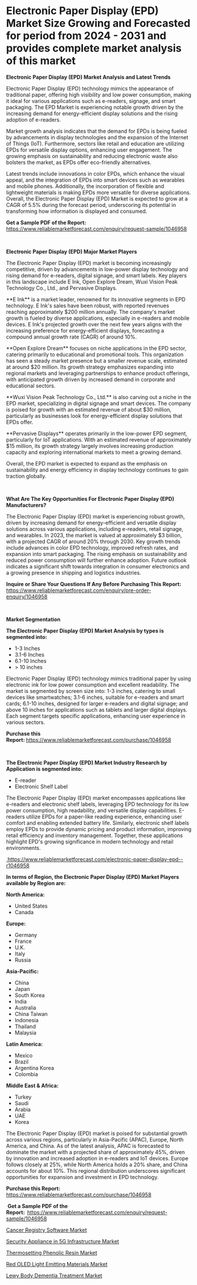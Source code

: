 <p><h1>Electronic Paper Display (EPD) Market Size Growing and Forecasted for period from 2024 - 2031 and provides complete market analysis of this market</h1></p><p><strong>Electronic Paper Display (EPD) Market Analysis and Latest Trends</strong></p>
<p><p>Electronic Paper Display (EPD) technology mimics the appearance of traditional paper, offering high visibility and low power consumption, making it ideal for various applications such as e-readers, signage, and smart packaging. The EPD Market is experiencing notable growth driven by the increasing demand for energy-efficient display solutions and the rising adoption of e-readers.</p><p>Market growth analysis indicates that the demand for EPDs is being fueled by advancements in display technologies and the expansion of the Internet of Things (IoT). Furthermore, sectors like retail and education are utilizing EPDs for versatile display options, enhancing user engagement. The growing emphasis on sustainability and reducing electronic waste also bolsters the market, as EPDs offer eco-friendly alternatives.</p><p>Latest trends include innovations in color EPDs, which enhance the visual appeal, and the integration of EPDs into smart devices such as wearables and mobile phones. Additionally, the incorporation of flexible and lightweight materials is making EPDs more versatile for diverse applications. Overall, the Electronic Paper Display (EPD) Market is expected to grow at a CAGR of 5.5% during the forecast period, underscoring its potential in transforming how information is displayed and consumed.</p></p>
<p><strong>Get a Sample PDF of the Report:&nbsp;</strong> <a href="https://www.reliablemarketforecast.com/enquiry/request-sample/1046958?utm_campaign=1169&utm_medium=2&utm_source=Github&utm_content=ia&utm_term=06122024&utm_id=electronic-paper-display-epd">https://www.reliablemarketforecast.com/enquiry/request-sample/1046958</a></p>
<p>&nbsp;</p>
<p><strong>Electronic Paper Display (EPD) Major Market Players</strong></p>
<p><p>The Electronic Paper Display (EPD) market is becoming increasingly competitive, driven by advancements in low-power display technology and rising demand for e-readers, digital signage, and smart labels. Key players in this landscape include E Ink, Open Explore Dream, Wuxi Vision Peak Technology Co., Ltd., and Pervasive Displays.</p><p>**E Ink** is a market leader, renowned for its innovative segments in EPD technology. E Ink's sales have been robust, with reported revenues reaching approximately $200 million annually. The company's market growth is fueled by diverse applications, especially in e-readers and mobile devices. E Ink's projected growth over the next few years aligns with the increasing preference for energy-efficient displays, forecasting a compound annual growth rate (CAGR) of around 10%.</p><p>**Open Explore Dream** focuses on niche applications in the EPD sector, catering primarily to educational and promotional tools. This organization has seen a steady market presence but a smaller revenue scale, estimated at around $20 million. Its growth strategy emphasizes expanding into regional markets and leveraging partnerships to enhance product offerings, with anticipated growth driven by increased demand in corporate and educational sectors.</p><p>**Wuxi Vision Peak Technology Co., Ltd.** is also carving out a niche in the EPD market, specializing in digital signage and smart devices. The company is poised for growth with an estimated revenue of about $30 million, particularly as businesses look for energy-efficient display solutions that EPDs offer. </p><p>**Pervasive Displays** operates primarily in the low-power EPD segment, particularly for IoT applications. With an estimated revenue of approximately $15 million, its growth strategy largely involves increasing production capacity and exploring international markets to meet a growing demand.</p><p>Overall, the EPD market is expected to expand as the emphasis on sustainability and energy efficiency in display technology continues to gain traction globally.</p></p>
<p>&nbsp;</p>
<p><strong>What Are The Key Opportunities For Electronic Paper Display (EPD) Manufacturers?</strong></p>
<p><p>The Electronic Paper Display (EPD) market is experiencing robust growth, driven by increasing demand for energy-efficient and versatile display solutions across various applications, including e-readers, retail signage, and wearables. In 2023, the market is valued at approximately $3 billion, with a projected CAGR of around 20% through 2030. Key growth trends include advances in color EPD technology, improved refresh rates, and expansion into smart packaging. The rising emphasis on sustainability and reduced power consumption will further enhance adoption. Future outlook indicates a significant shift towards integration in consumer electronics and a growing presence in shipping and logistics industries.</p></p>
<p><strong>Inquire or Share Your Questions If Any Before Purchasing This Report:</strong> <a href="https://www.reliablemarketforecast.com/enquiry/pre-order-enquiry/1046958?utm_campaign=1169&utm_medium=2&utm_source=Github&utm_content=ia&utm_term=06122024&utm_id=electronic-paper-display-epd">https://www.reliablemarketforecast.com/enquiry/pre-order-enquiry/1046958</a></p>
<p>&nbsp;</p>
<p><strong>Market Segmentation</strong></p>
<p><strong>The Electronic Paper Display (EPD) Market Analysis by types is segmented into:</strong></p>
<p><ul><li>1-3 Inches</li><li>3.1-6 Inches</li><li>6.1-10 Inches</li><li>> 10 inches</li></ul></p>
<p><p>Electronic Paper Display (EPD) technology mimics traditional paper by using electronic ink for low power consumption and excellent readability. The market is segmented by screen size into: 1-3 inches, catering to small devices like smartwatches; 3.1-6 inches, suitable for e-readers and smart cards; 6.1-10 inches, designed for larger e-readers and digital signage; and above 10 inches for applications such as tablets and larger digital displays. Each segment targets specific applications, enhancing user experience in various sectors.</p></p>
<p><strong>Purchase this Report:&nbsp;</strong><a href="https://www.reliablemarketforecast.com/purchase/1046958?utm_campaign=1169&utm_medium=2&utm_source=Github&utm_content=ia&utm_term=06122024&utm_id=electronic-paper-display-epd">https://www.reliablemarketforecast.com/purchase/1046958</a></p>
<p>&nbsp;</p>
<p><strong>The Electronic Paper Display (EPD) Market Industry Research by Application is segmented into:</strong></p>
<p><ul><li>E-reader</li><li>Electronic Shelf Label</li></ul></p>
<p><p>The Electronic Paper Display (EPD) market encompasses applications like e-readers and electronic shelf labels, leveraging EPD technology for its low power consumption, high readability, and versatile display capabilities. E-readers utilize EPDs for a paper-like reading experience, enhancing user comfort and enabling extended battery life. Similarly, electronic shelf labels employ EPDs to provide dynamic pricing and product information, improving retail efficiency and inventory management. Together, these applications highlight EPD's growing significance in modern technology and retail environments.</p></p>
<p><a href="https://www.reliablemarketforecast.com/electronic-paper-display-epd--r1046958?utm_campaign=1169&utm_medium=2&utm_source=Github&utm_content=ia&utm_term=06122024&utm_id=electronic-paper-display-epd">&nbsp;https://www.reliablemarketforecast.com/electronic-paper-display-epd--r1046958</a></p>
<p><strong>In terms of Region, the Electronic Paper Display (EPD) Market Players available by Region are:</strong></p>
<p>
    <p> <strong> North America: </strong>
        <ul>
            <li>United States</li>
            <li>Canada</li>
        </ul>
        </p> 
    <p> <strong> Europe: </strong>
        <ul>
            <li>Germany</li>
            <li>France</li>
            <li>U.K.</li>
            <li>Italy</li>
            <li>Russia</li>
        </ul>
        </p> 
    <p> <strong> Asia-Pacific: </strong>
        <ul>
            <li>China</li>
            <li>Japan</li>
            <li>South Korea</li>
            <li>India</li>
            <li>Australia</li>
            <li>China Taiwan</li>
            <li>Indonesia</li>
            <li>Thailand</li>
            <li>Malaysia</li>
        </ul>
        </p> 
    <p> <strong> Latin America: </strong>
        <ul>
            <li>Mexico</li>
            <li>Brazil</li>
            <li>Argentina Korea</li>
            <li>Colombia</li>
        </ul>
        </p> 
    <p> <strong> Middle East & Africa: </strong>
        <ul>
            <li>Turkey</li>
            <li>Saudi</li>
            <li>Arabia</li>
            <li>UAE</li>
            <li>Korea</li>
        </ul>
    </p>
    </p>
<p><p>The Electronic Paper Display (EPD) market is poised for substantial growth across various regions, particularly in Asia-Pacific (APAC), Europe, North America, and China. As of the latest analysis, APAC is forecasted to dominate the market with a projected share of approximately 45%, driven by innovation and increased adoption in e-readers and IoT devices. Europe follows closely at 25%, while North America holds a 20% share, and China accounts for about 10%. This regional distribution underscores significant opportunities for expansion and investment in EPD technology.</p></p>
<p><strong>Purchase this Report: </strong><a href="https://www.reliablemarketforecast.com/purchase/1046958?utm_campaign=1169&utm_medium=2&utm_source=Github&utm_content=ia&utm_term=06122024&utm_id=electronic-paper-display-epd">https://www.reliablemarketforecast.com/purchase/1046958</a></p>
<p>&nbsp;<strong>Get a Sample PDF of the Report:&nbsp;&nbsp;</strong><a href="https://www.reliablemarketforecast.com/enquiry/request-sample/1046958?utm_campaign=1169&utm_medium=2&utm_source=Github&utm_content=ia&utm_term=06122024&utm_id=electronic-paper-display-epd">https://www.reliablemarketforecast.com/enquiry/request-sample/1046958</a></p>
<p><strong></strong></p>
<p><p><a href="https://www.linkedin.com/pulse/current-state-cancer-registry-software-market-size-dgxqe?utm_campaign=1169&utm_medium=2&utm_source=Github&utm_content=ia&utm_term=06122024&utm_id=electronic-paper-display-epd">Cancer Registry Software Market</a></p><p><a href="https://github.com/pizolina/Market-Research-Report-List-6/blob/main/security-appliance-in-5g-infrastructure-market.md?utm_campaign=1169&utm_medium=2&utm_source=Github&utm_content=ia&utm_term=06122024&utm_id=electronic-paper-display-epd">Security Appliance in 5G Infrastructure Market</a></p><p><a href="https://issuu.com/reportprime-2/docs/thermosetting-phenolic-resin-market-size-2030.pptx?utm_campaign=1169&utm_medium=2&utm_source=Github&utm_content=ia&utm_term=06122024&utm_id=electronic-paper-display-epd">Thermosetting Phenolic Resin Market</a></p><p><a href="https://issuu.com/reportprime-2/docs/red-oled-light-emitting-materials-market-size-2030?utm_campaign=1169&utm_medium=2&utm_source=Github&utm_content=ia&utm_term=06122024&utm_id=electronic-paper-display-epd">Red OLED Light Emitting Materials Market</a></p><p><a href="https://www.linkedin.com/pulse/lewy-body-dementia-treatment-market-scope-shows-upward-f8phe?utm_campaign=1169&utm_medium=2&utm_source=Github&utm_content=ia&utm_term=06122024&utm_id=electronic-paper-display-epd">Lewy Body Dementia Treatment Market</a></p></p>